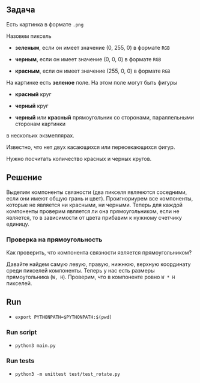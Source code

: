 ## Задача

Есть картинка в формате `.png`

Назовем пиксель

* **зеленым**, если он имеет значение (0, 255, 0) в формате `RGB`

* **черным**, если он имеет значение (0, 0, 0) в формате `RGB`

* **красным**, если он имеет значение (255, 0, 0) в формате `RGB`

На картинке есть **зеленое** поле. На этом поле могут быть фигуры

* **красный** круг

* **черный** круг

* **черный** или **красный** прямоугольник со сторонами, параллельными сторонам картинки

в нескольих экзмеплярах.

Известно, что нет двух касающихся или пересекающихся фигур.

Нужно посчитать количество красных и черных кругов.

## Решение

Выделим компоненты связности (два пикселя являеются соседними, если они имеют общую грань и цвет).
Проигнориурем все компоненты, которые не является ни красными, ни черными.
Теперь для каждой компоненты проверим является ли она прямоугольником, если не является, то в зависимости
от цвета прибавим к нужному счетчику единицу.

### Проверка на прямоугольность

Как проверить, что компонента связности является прямоугольником?

Давайте найдем самую левую, правую, нижнюю, верхную координату среди пикселей компоненты.
Теперь у нас есть размеры прямоугольника (`W, H`). Проверим, что в компоненте ровно `W * H`
пикселей.

## Run

* `export PYTHONPATH=$PYTHONPATH:$(pwd)`

### Run script
* `python3 main.py`

### Run tests
* `python3 -m unittest test/test_rotate.py`

